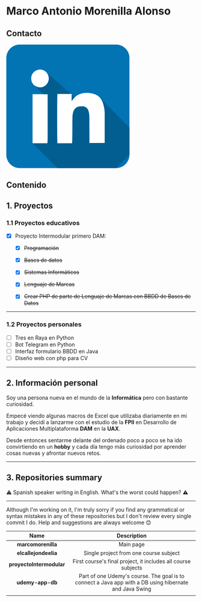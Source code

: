 # Marco Antonio Morenilla Alonso

## Contacto

<a href="https://es.linkedin.com/in/marco-antonio-morenilla-alonso-826b0490"><img src="recursos/linkedin.svg" alt="LinkedIn"/></a>

## Contenido

## 1. Proyectos


### 1.1 Proyectos educativos

- [x] Proyecto Intermodular primero DAM:
    - [x] ~~Programación~~
    - [x] ~~Bases de datos~~
    - [x] ~~Sistemas Informáticos~~
    - [x] ~~Lenguaje de Marcas~~
    - [x] ~~Crear PHP de parte de Lenguaje de Marcas con BBDD de Bases de Datos~~


***

### 1.2 Proyectos personales

- [ ] Tres en Raya en Python
- [ ] Bot Telegram en Python
- [ ] Interfaz formulario BBDD en Java
- [ ] Diseño web con php para CV
      
***

## 2. Información personal

Soy una persona nueva en el mundo de la **Informática** pero con bastante curiosidad.

Empecé viendo algunas macros de Excel que utilizaba diariamente en mi trabajo y decidí a lanzarme con el estudio de la **FPII** en Desarrollo de Aplicaciones Multiplataforma **DAM** en la **UAX**.

Desde entonces sentarme delante del ordenado poco a poco se ha ido convirtiendo en un **hobby** y cada día tengo más curiosidad por aprender cosas nuevas y afrontar nuevos retos.
***

## 3. Repositories summary

⚠️ Spanish speaker writing in English. What's the worst could happen? ⚠️ 
***
Although I'm working on it, I'm truly sorry if you find any grammatical or syntax mistakes in any of these repositories but I don't review every single commit I do. Help and suggestions are always welcome 😊


|           Name           |                                              Description                                               |
| :----------------------: | :----------------------------------------------------------------------------------------------------: |
|    **marcomorenilla**    |                                               Main page                                                |
|   **elcallejondeelia**   |                                 Single project from one course subject                                 |
| **proyectoIntermodular** |                     First course's final project, it includes all course subjects                      |
|     **udemy-app-db**     | Part of one Udemy's course. The goal is to connect a Java app with a DB using hibernate and Java Swing |
|                          |                                                                                                        |

